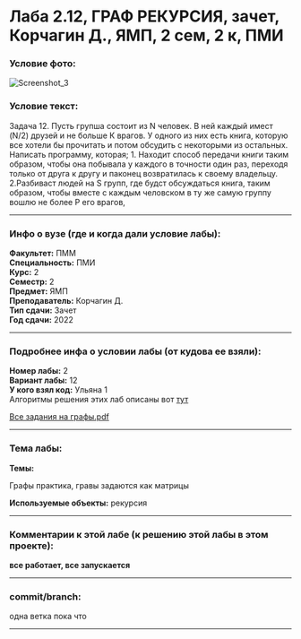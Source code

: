 # Лаба 2.12, ГРАФ РЕКУРСИЯ, зачет, Корчагин Д., ЯМП, 2 сем, 2 к, ПМИ

<h3>Условие фото:</h3>

![Screenshot_3](https://user-images.githubusercontent.com/72470327/173673552-a6cd3425-dec9-44b0-9fd7-37c92f1ab21b.png)


<h3>Условие текст:</h3>
<p>
Задача 12.
Пусть групша состоит из N человек. В ней каждый имест (N/2) друзей и не больше К врагов. У одного из них есть книга, которую все хотели бы прочитать и потом обсудить с некоторыми из остальных.
Написать программу, которая;
1. Находит способ передачи книги таким образом, чтобы она побывала у каждого в точности один раз, переходя только от друга к другу и паконец возвратилась к своему владельцу.
2.Разбиваст людей на S групп, где будст обсуждаться книга, таким образом, чтобы вместе с каждым человском в ту же самую группу вошлю не более Р его врагов,
</p>

<hr />
<h3>Инфо о вузе (где и когда дали условие лабы):</h3>
<b>Факультет:</b> ПММ
<br/>
<b>Специальность:</b> ПМИ
<br/>
<b>Курс:</b> 2
<br/>
<b>Семестр:</b> 2
<br/>
<b>Предмет:</b> ЯМП
<br/>
<b>Преподаватель:</b> Корчагин Д.
<br/>
<b>Тип сдачи:</b> Зачет
<br/>
<b>Год сдачи:</b> 2022

<hr />
<h3>Подробнее инфа о условии лабы (от кудова ее взяли):</h3>
<b>Номер лабы:</b> 2
<br/>
<b>Вариант лабы:</b> 12
<br/>
<b>У кого взял код:</b> Ульяна 1
<br/>
Алгоритмы решения этих лаб описаны вот <a href="http://algolist.ru/olimp/gra_prb.php#z10" target="blank">тут</a>
<br/>

[Все задания на графы.pdf](https://github.com/maxim1770/graph_recursion_basic/files/8903462/default.pdf)

<hr />

<h3>Тема лабы:</h3>
<b>Темы:</b> 
<p>
  Графы практика, гравы задаются как матрицы 
</p>
<b>Используемые объекты:</b>
 рекурсия
<p>
  
</p>

<hr />

<h3>Комментарии к этой лабе (к решению этой лабы в этом проекте):</h3>
<p>
 <b>все работает, все запускается</b> <br/>
</p>

<hr />

<h3>commit/branch:</h3>
  <p>
    одна ветка пока что
</p>

<hr />

